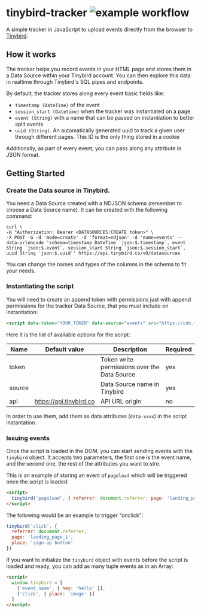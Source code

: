 # tinybird-tracker ![example workflow](https://github.com/tinybirdco/tinybird-tracker/actions/workflows/main.yml/badge.svg)


A simple tracker in JavaScript to upload events directly from the browser to [Tinybird](https://www.tinybird.co).

## How it works

The tracker helps you record events in your HTML page and stores them in a Data Source within your Tinybird account. You can then explore this data in realtime through Tinybird's SQL pipes and endpoints.

By default, the tracker stores along every event basic fields like:

* `timestamp (DateTime)` of the event
* `session_start (Datetime)` when the tracker was instantiated on a page
* `event (String)` with a name that can be passed on instantiation to better split events
* `uuid (String)`. An automatically generated uuid to track a given user through different pages. This ID is the only thing stored in a cookie

Additionally, as part of every event, you can pass along any attribute in JSON format.

## Getting Started

### Create the Data source in Tinybird.

You need a Data Source created with a NDJSON schema (remember to choose a Data Source name). It can be created with the following command:

```shell
curl \
-H "Authorization: Bearer <DATASOURCES:CREATE token>" \
-X POST -G -d 'mode=create' -d 'format=ndjson' -d 'name=events' --data-urlencode 'schema=timestamp DateTime `json:$.timestamp`, event String `json:$.event`, session_start String `json:$.session_start`, uuid String `json:$.uuid`' https://api.tinybird.co/v0/datasources
```

You can change the names and types of the columns in the schema to fit your needs.

### Instantiating the script

You will need to create an append token with permissions just with append permissions for the tracker Data Source, that you must include on instantiation:

```html
<script data-token="YOUR_TOKEN" data-source="events" src="https://cdn.tinybird.co/static/js/t.js"></script>
```

Here it is the list of available options for the script:

| Name  | Default value | Description | Required |
| ------------- | ------------- | ------------- | ------------- |
| token  |  | Token write permissions over the Data Source | yes |
| source  |  | Data Source name in Tinybird | yes |
| api | https://api.tinybird.co | API URL origin | no |

In order to use them, add them as data attributes (`data-xxxx`) in the script instantation.


### Issuing events

Once the script is loaded in the DOM, you can start sending events with the `tinybird` object.
It accepts two parameters, the first one is the event name, and the second one, the rest of the attributes you want to stre.

This is an example of storing an event of `pageload` which will be triggered once the script is loaded:

```html
<script>
  tinybird('pageload', { referrer: document.referrer, page: 'landing_page_1' })
</script>
```

The following would be an example to trigger "onclick":

```javascript
tinybird('click', { 
  referrer: document.referrer,
  page: 'landing_page_1',
  place: 'sign-up button'
})
```

If you want to initialize the `tinybird` object with events before the script is loaded and ready, you can add as many tuple events as in an Array:

```html
<script>
  window.tinybird = [
    ['event_name', { hey: 'hello' }],
    ['click', { place: 'image' }]
  ]
</script>
```

